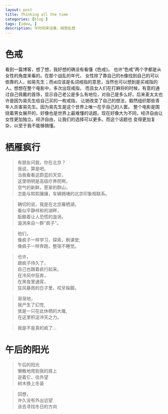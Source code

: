 ```yaml
---
layout: post
title: Thinking all the time
categories: [blog ]
tags: [idea, ]
description: 平时闲来没事，胡思乱想
---
```


# 色戒
看到一篇博客，想了想，我好想的确没有看懂《色戒》。
也许”色戒“两个字都是从女性的角度来看的。在那个战乱的年代，
女性除了靠自己的`色`像找到自己的可以依靠的人，如易先生；而`戒`应该是名词戒指的意思，当然也可以想到是买戒指的人。想想在整个电影中，多次出现戒指，
而且女人们在打麻将的时候，有意的通过自己佩戴的首饰，显示自己老公是多么有地位，对自己是多么好。后来麦太太也许是因为易先生给自己买的一枚戒指，
让她改变了自己的想法，毅然组织那些青年人杀害易先生。因为易先生是这个世界上唯一在乎自己的人罢。
整个电影是围绕着男女展开的，好像也是世界上最难懂的话题。现在好像大为不同，经济自由让女性更加独立。经济自由，让我们的选择可以更多。而这个话题也
变得更加复杂，以至于我不能够搞懂。

# 栖雁疯行

> 有朋友问我，你在北京？  
> 我说，算是吧。  
> 当我看看这蔚蓝的天空，   
> 这里明明是高级疗养院啊，   
> 空气的新鲜，葱翠的群山，   
> 怎能与熙熙攘攘，车辆拥堵的北京印象相联系。    

> 确切的说，我是在北京雁栖湖，   
> 看似平静祥和的湖畔，    
> 酝酿着让人恐慌的漩涡，    
> 漩涡来自一群"疯子"。   

> 他们，   
> 像疯子一样学习，探索，刷课堂;   
> 像疯子一样奔跑，整宿不睡觉。   

> 也许，   
> 跟疯子待久了，   
> 自己也跟着疯行起来。   
> 在冷风中狂奔，   
> 在黑夜里通宵，   
> 狂风暴雨的日子里，咬牙跺脚。  

> 渐渐地，  
> 我产生了幻觉,   
> 我是一只在此休栖的大雁,  
> 在这里积淀冲天之力。  


> 我是不是真的疯了...

# 午后的阳光

> 午后的阳光  
> 懒散地爬到我的肩上  
> 逆着它，往外望  
> 树木换上冬装 

> 回想，  
> 许久没有外出远望  
> 该去寻找冬日的方向


